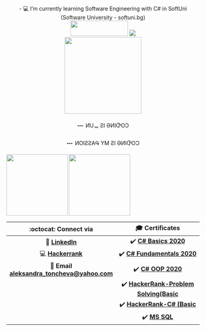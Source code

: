 <p align="center">
- 💻 I’m currently learning Software Engineering with C# in SoftUni (Software University - softuni.bg)
   <br text-align:"center">
<img width="150" height="40" src="https://visitor-badge.glitch.me/badge?page_id=tonchevaAleksandra">
   <a href="https://hits.seeyoufarm.com"><img src="https://hits.seeyoufarm.com/api/count/incr/badge.svg?url=https%3A%2F%2Fgithub.com%2FtonchevaAleksandra%2Fhit-counter&count_bg=%2379C83D&title_bg=%23555555&icon=&icon_color=%23E7E7E7&title=visitors&edge_flat=false"/></a>
    <br text-align:"center">
  <img width="200"  src="https://media.giphy.com/media/WUTywPPYZpdDChyBaZ/giphy.gif">
</p>
<p align="center">𒐁 ИUᆿ ƧI ӘИIႧOƆ</p>
<p align="center">𒐁 ИOIƧƧAԳ YM ƧI ӘИIႧOƆ</p>
<div>
  <img height="160" align="left" src="https://github-readme-stats.vercel.app/api?username=tonchevaAleksandra&count_private=true&true&hide=issues&show_icons=true" />
  <img height="160" src="https://github-readme-stats.vercel.app/api/top-langs/?username=tonchevaAleksandra&layout=compact" />
</div>

| :octocat: Connect via | 🎓 Certificates |
| :-: | :-: |
| 💼 [**LinkedIn**](https://www.linkedin.com/in/aleksandra-toncheva-0a846160/)| :heavy_check_mark: [**C# Basics 2020**](https://softuni.bg/Certificates/Details/81400/6dc2594a)|
| 💻 [**Hackerrank**](https://www.hackerrank.com/aleksandra_tonc1)|  :heavy_check_mark: [**C# Fundamentals 2020**](https://softuni.bg/Certificates/Details/86291/8161e7b5)|
| :e-mail: **Email <br/> aleksandra_toncheva@yahoo.com**|:heavy_check_mark: [**C# OOP 2020**](https://softuni.bg/Certificates/Details/95821/e349bfc8)|
||:heavy_check_mark: [**HackerRank-Problem Solving(Basic**](https://www.hackerrank.com/certificates/3e22347cde9c)|
||:heavy_check_mark: [**HackerRank-C# (Basic**](https://www.hackerrank.com/certificates/8369ad060141)|
||:heavy_check_mark: [**MS SQL**](https://softuni.bg/Certificates/Details/97734/8d30252f)|





